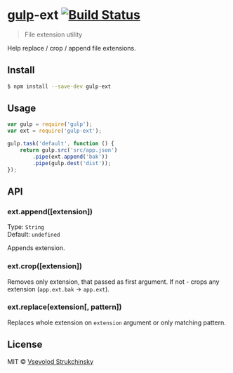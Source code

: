 # [gulp](http://gulpjs.com)-ext [![Build Status](https://travis-ci.org/floatdrop/gulp-ext.svg?branch=master)](https://travis-ci.org/floatdrop/gulp-ext)

> File extension utility

Help replace / crop / append file extensions.

## Install

```bash
$ npm install --save-dev gulp-ext
```


## Usage

```js
var gulp = require('gulp');
var ext = require('gulp-ext');

gulp.task('default', function () {
	return gulp.src('src/app.json')
		.pipe(ext.append('bak'))
		.pipe(gulp.dest('dist'));
});
```


## API


### ext.append([extension])

Type: `String`  
Default: `undefined`

Appends extension.

### ext.crop([extension])

Removes only extension, that passed as first argument. If not - crops any extension (`app.ext.bak` -> `app.ext`).

### ext.replace(extension[, pattern])

Replaces whole extension on `extension` argument or only matching pattern.

## License

MIT © [Vsevolod Strukchinsky](https://github.com/floatdrop)
